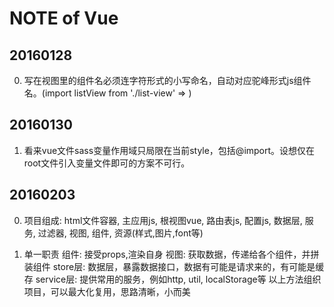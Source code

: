 # NOTE of Vue

## 20160128
  0. 写在视图里的组件名必须连字符形式的小写命名，自动对应驼峰形式js组件名。(import listView from './list-view' => <list-view></list-view>)

## 20160130
  1. 看来vue文件sass变量作用域只局限在当前style，包括@import。设想仅在root文件引入变量文件即可的方案不可行。

## 20160203
  0. 项目组成: 
    html文件容器,
    主应用js,
    根视图vue,
    路由表js,
    配置js,
    数据层,
    服务,
    过滤器,
    视图,
    组件,
    资源(样式,图片,font等)

  1. 单一职责
    组件: 接受props,渲染自身
    视图: 获取数据，传递给各个组件，并拼装组件
    store层: 数据层，暴露数据接口，数据有可能是请求来的，有可能是缓存
    service层: 提供常用的服务，例如http, util, localStorage等
    以上方法组织项目，可以最大化复用，思路清晰，小而美

